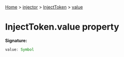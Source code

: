 [Home](./index) &gt; [injector](./injector.md) &gt; [InjectToken](./injector.injecttoken.md) &gt; [value](./injector.injecttoken.value.md)

# InjectToken.value property


**Signature:**
```javascript
value: Symbol
```
